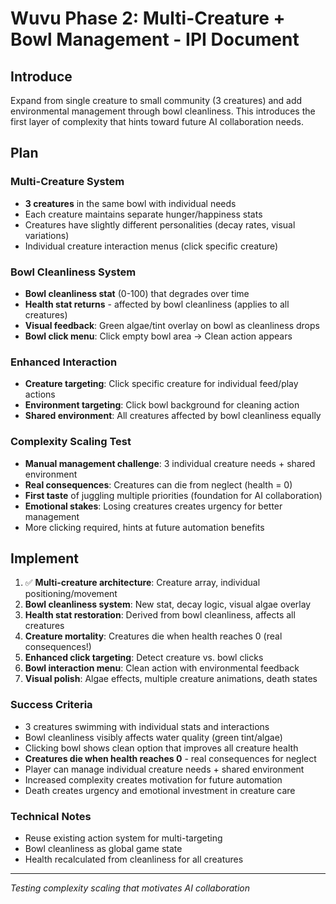 # Wuvu Phase 2: Multi-Creature + Bowl Management - IPI Document

## Introduce
Expand from single creature to small community (3 creatures) and add environmental management through bowl cleanliness. This introduces the first layer of complexity that hints toward future AI collaboration needs.

## Plan

### Multi-Creature System
- **3 creatures** in the same bowl with individual needs
- Each creature maintains separate hunger/happiness stats
- Creatures have slightly different personalities (decay rates, visual variations)
- Individual creature interaction menus (click specific creature)

### Bowl Cleanliness System
- **Bowl cleanliness stat** (0-100) that degrades over time
- **Health stat returns** - affected by bowl cleanliness (applies to all creatures)
- **Visual feedback**: Green algae/tint overlay on bowl as cleanliness drops
- **Bowl click menu**: Click empty bowl area → Clean action appears

### Enhanced Interaction
- **Creature targeting**: Click specific creature for individual feed/play actions
- **Environment targeting**: Click bowl background for cleaning action
- **Shared environment**: All creatures affected by bowl cleanliness equally

### Complexity Scaling Test
- **Manual management challenge**: 3 individual creature needs + shared environment
- **Real consequences**: Creatures can die from neglect (health = 0)
- **First taste** of juggling multiple priorities (foundation for AI collaboration)
- **Emotional stakes**: Losing creatures creates urgency for better management
- More clicking required, hints at future automation benefits

## Implement
1. ✅ **Multi-creature architecture**: Creature array, individual positioning/movement
2. **Bowl cleanliness system**: New stat, decay logic, visual algae overlay
3. **Health stat restoration**: Derived from bowl cleanliness, affects all creatures
4. **Creature mortality**: Creatures die when health reaches 0 (real consequences!)
5. **Enhanced click targeting**: Detect creature vs. bowl clicks
6. **Bowl interaction menu**: Clean action with environmental feedback
7. **Visual polish**: Algae effects, multiple creature animations, death states

### Success Criteria
- 3 creatures swimming with individual stats and interactions
- Bowl cleanliness visibly affects water quality (green tint/algae)
- Clicking bowl shows clean option that improves all creature health
- **Creatures die when health reaches 0** - real consequences for neglect
- Player can manage individual creature needs + shared environment
- Increased complexity creates motivation for future automation
- Death creates urgency and emotional investment in creature care

### Technical Notes
- Reuse existing action system for multi-targeting
- Bowl cleanliness as global game state
- Health recalculated from cleanliness for all creatures

---
*Testing complexity scaling that motivates AI collaboration*